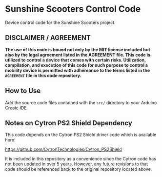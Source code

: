 # Sunshine Scooters Control Code

Device control code for the Sunshine Scooters project.

## DISCLAIMER / AGREEMENT

**The use of this code is bound not only by the MIT license included but also by the legal agreement listed in the AGREEMENT file. This code is utilized to control a device that comes with certain risks. Utilization, compilation, and execution of this code for such purpose to control a mobility device is permitted with adhereance to the terms listed in the `AGREEMENT` file in this code repository.**

## How to Use

Add the source code files contained with the `src/` directory to your Arduino Create IDE.

## Notes on Cytron PS2 Shield Dependency

This code depends on the Cytron PS2 Shield driver code which is available here: 

https://github.com/CytronTechnologies/Cytron_PS2Shield 

It is included in this repository as a convenience since the Cytron code has not been updated in over 5 years. However, any future revisions to that code should be referenced back to the original repository located above.
